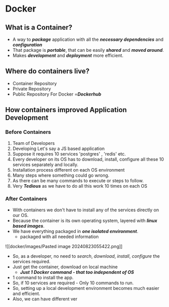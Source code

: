 # Docker

## What is a Container?
- A way to ***package*** application with all the ***necessary dependencies*** and ***configuration***
- That package is ***portable***, that can be easily ***shared*** and ***moved  around***.
- Makes ***development*** and ***deployment*** more efficient.
## Where do containers live?
- Container Repository
- Private Repository
- Public Repository For Docker =***Dockerhub***
## How containers improved Application Development
### Before Containers
1. Team of Developers 
2. Developing Let's say a JS based application
3. Suppose it requires 10 services 'postgres' , 'redis' etc.
4. Every developer on its OS has to download, install, configure all these 10 services separately and locally.
5. Installation process different on each OS environment
6. Many steps where something could go wrong.
7. As there can be many commands to execute or steps to follow.
8. Very ***Tedious*** as we have to do all this work 10 times on each OS
### After Containers
- With containers we don't have to install any of the services directly on our OS.
- Because the container is its own operating system, layered with ***linux based images***.
- We have everything packaged in ***one isolated environment***.
	- packaged with all needed information

![[docker/images/Pasted image 20240823055422.png]]
- So, as a developer, no need to *search*, *download*, *install*, *configure* the services required.
- Just get the container, download  on local machine
	- ***Just 1 Docker command - that too independent of OS***
- 1 command to install the app.
- So, if 10 services are required - Only 10 commands to run.
- So, setting up a local development environment becomes much easier and efficient.
- Also, we can have different ver